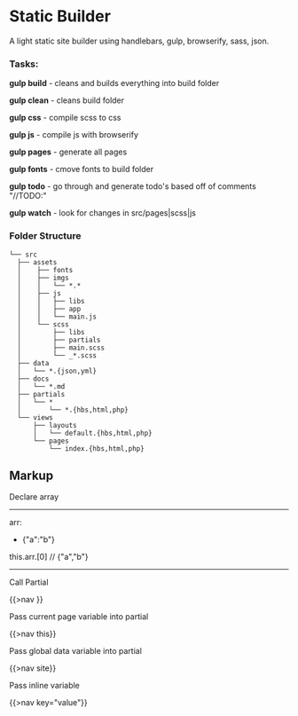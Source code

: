 # Static Builder

A light static site builder using handlebars, gulp, browserify, sass, json.


### Tasks:

**gulp build** - cleans and builds everything into build folder

**gulp clean** - cleans build folder

**gulp css** - compile scss to css

**gulp js** - compile js with browserify

**gulp pages** - generate all pages

**gulp fonts** - cmove fonts to build folder

**gulp todo** - go through and generate todo's based off of comments "//TODO:"

**gulp watch** - look for changes in src/pages|scss|js


### Folder Structure

```
└── src
  ├── assets
  │    ├── fonts
  │    ├── imgs
  │    │   └── *.*
  │    ├── js
  │    │   ├── libs
  │    │   ├── app
  │    │   └── main.js
  │    └── scss
  │        ├── libs
  │        ├── partials
  │        ├── main.scss
  │        └── _*.scss
  ├── data
  │   └── *.{json,yml}
  ├── docs
  │   └── *.md
  ├── partials
  │   └── *
  │       └── *.{hbs,html,php}
  └── views
      ├── layouts
      │   └── default.{hbs,html,php}
      └── pages
          └── index.{hbs,html,php}
```

## Markup

Declare array 

---
arr:
- {"a":"b"}

this.arr.[0] // {"a","b"}

---


Call Partial

{{>nav }}

Pass current page variable into partial

{{>nav this}}

Pass global data variable into partial 

{{>nav site}}

Pass inline variable

{{>nav key="value"}}